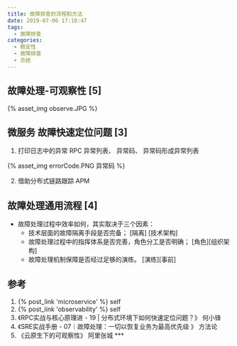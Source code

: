 ```yaml
---
title: 故障排查的流程和方法
date: 2019-07-06 17:18:47
tags:
  - 故障排查  
categories:
  - 稳定性
  - 故障排查 
  - 总结  
---
```


<p></p>
<!-- more -->

## 故障处理-可观察性 [5]
{% asset_img   observe.JPG  %}

## 微服务 故障快速定位问题 [3]
1. 打印日志中的异常
   RPC 异常列表、 异常码、 异常码形成异常列表 

{% asset_img errorCode.PNG 异常码 %}

2. 借助分布式链路跟踪 APM


## 故障处理通用流程 [4]
+ 故障处理过程中效率如何，其实取决于三个因素：
  + 技术层面的故障隔离手段是否完备； [隔离] [技术架构]
  + 故障处理过程中的指挥体系是否完善，角色分工是否明确； [角色][组织架构]
  + 故障处理机制保障是否经过足够的演练。 [演练][事前]


## 参考
1. {% post_link 'microservice'  %}  self
2. {% post_link 'observability'  %}  self   
3. 《RPC实战与核心原理进 - 19 | 分布式环境下如何快速定位问题？》   何小锋
4. 《SRE实战手册 - 07｜故障处理：一切以恢复业务为最高优先级 》   方法论
5. 《云原生下的可观察性》 阿里张城  *** 





